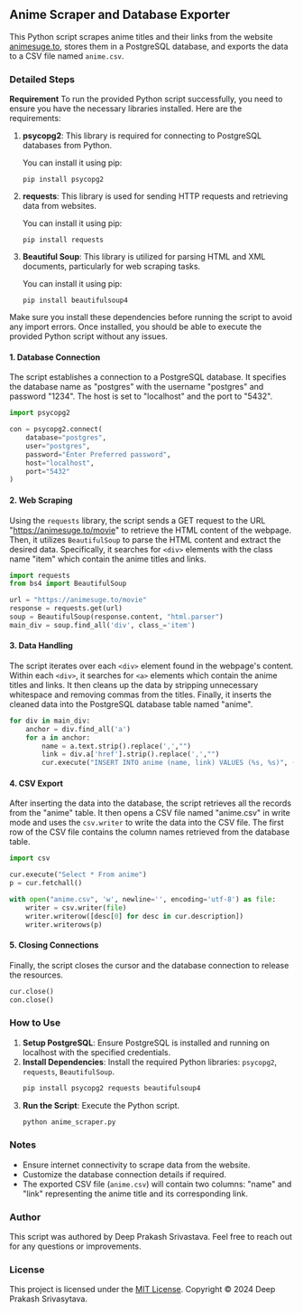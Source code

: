 ## Anime Scraper and Database Exporter

This Python script scrapes anime titles and their links from the website [animesuge.to](https://animesuge.to/movie), stores them in a PostgreSQL database, and exports the data to a CSV file named `anime.csv`.

### Detailed Steps
**Requirement**
To run the provided Python script successfully, you need to ensure you have the necessary libraries installed. Here are the requirements:

1. **psycopg2**: This library is required for connecting to PostgreSQL databases from Python.

   You can install it using pip:
   ```
   pip install psycopg2
   ```

2. **requests**: This library is used for sending HTTP requests and retrieving data from websites.

   You can install it using pip:
   ```
   pip install requests
   ```

3. **Beautiful Soup**: This library is utilized for parsing HTML and XML documents, particularly for web scraping tasks.

   You can install it using pip:
   ```
   pip install beautifulsoup4
   ```

Make sure you install these dependencies before running the script to avoid any import errors. Once installed, you should be able to execute the provided Python script without any issues.

#### 1. Database Connection

The script establishes a connection to a PostgreSQL database. It specifies the database name as "postgres" with the username "postgres" and password "1234". The host is set to "localhost" and the port to "5432".

```python
import psycopg2

con = psycopg2.connect(
    database="postgres",
    user="postgres",
    password="Enter Preferred password",
    host="localhost",
    port="5432"
)
```

#### 2. Web Scraping

Using the `requests` library, the script sends a GET request to the URL "https://animesuge.to/movie" to retrieve the HTML content of the webpage. Then, it utilizes `BeautifulSoup` to parse the HTML content and extract the desired data. Specifically, it searches for `<div>` elements with the class name "item" which contain the anime titles and links.

```python
import requests
from bs4 import BeautifulSoup

url = "https://animesuge.to/movie"
response = requests.get(url)
soup = BeautifulSoup(response.content, "html.parser")
main_div = soup.find_all('div', class_='item')
```

#### 3. Data Handling

The script iterates over each `<div>` element found in the webpage's content. Within each `<div>`, it searches for `<a>` elements which contain the anime titles and links. It then cleans up the data by stripping unnecessary whitespace and removing commas from the titles. Finally, it inserts the cleaned data into the PostgreSQL database table named "anime".

```python
for div in main_div:
    anchor = div.find_all('a')
    for a in anchor:
        name = a.text.strip().replace(',',"")
        link = div.a['href'].strip().replace(',',"")
        cur.execute("INSERT INTO anime (name, link) VALUES (%s, %s)", (name, link))
```

#### 4. CSV Export

After inserting the data into the database, the script retrieves all the records from the "anime" table. It then opens a CSV file named "anime.csv" in write mode and uses the `csv.writer` to write the data into the CSV file. The first row of the CSV file contains the column names retrieved from the database table.

```python
import csv

cur.execute("Select * From anime")
p = cur.fetchall()

with open("anime.csv", 'w', newline='', encoding='utf-8') as file:
    writer = csv.writer(file)
    writer.writerow([desc[0] for desc in cur.description])
    writer.writerows(p)
```

#### 5. Closing Connections

Finally, the script closes the cursor and the database connection to release the resources.

```python
cur.close()
con.close()
```

### How to Use

1. **Setup PostgreSQL**: Ensure PostgreSQL is installed and running on localhost with the specified credentials.
2. **Install Dependencies**: Install the required Python libraries: `psycopg2`, `requests`, `BeautifulSoup`.
   ```bash
   pip install psycopg2 requests beautifulsoup4
   ```
3. **Run the Script**: Execute the Python script.
   ```bash
   python anime_scraper.py
   ```

### Notes

- Ensure internet connectivity to scrape data from the website.
- Customize the database connection details if required.
- The exported CSV file (`anime.csv`) will contain two columns: "name" and "link" representing the anime title and its corresponding link.

### Author

This script was authored by Deep Prakash Srivastava. Feel free to reach out for any questions or improvements.


### License

This project is licensed under the [MIT License](LICENSE). Copyright © 2024 Deep Prakash Srivasytava.

